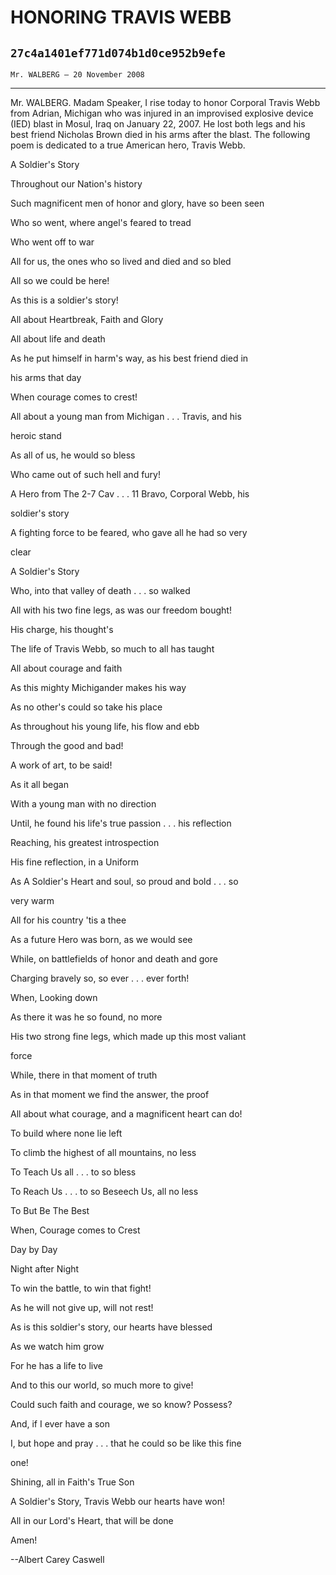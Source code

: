 # HONORING TRAVIS WEBB
## `27c4a1401ef771d074b1d0ce952b9efe`
`Mr. WALBERG — 20 November 2008`

---


Mr. WALBERG. Madam Speaker, I rise today to honor Corporal Travis 
Webb from Adrian, Michigan who was injured in an improvised explosive 
device (IED) blast in Mosul, Iraq on January 22, 2007. He lost both 
legs and his best friend Nicholas Brown died in his arms after the 
blast. The following poem is dedicated to a true American hero, Travis 
Webb.














 A Soldier's Story



 Throughout our Nation's history


 Such magnificent men of honor and glory, have so been seen


 Who so went, where angel's feared to tread


 Who went off to war


 All for us, the ones who so lived and died and so bled


 All so we could be here!


 As this is a soldier's story!


 All about Heartbreak, Faith and Glory


 All about life and death


 As he put himself in harm's way, as his best friend died in 





 his arms that day


 When courage comes to crest!


 All about a young man from Michigan . . . Travis, and his 





 heroic stand


 As all of us, he would so bless


 Who came out of such hell and fury!




 A Hero from The 2-7 Cav . . . 11 Bravo, Corporal Webb, his 





 soldier's story


 A fighting force to be feared, who gave all he had so very 





 clear


 A Soldier's Story


 Who, into that valley of death . . . so walked


 All with his two fine legs, as was our freedom bought!


 His charge, his thought's


 The life of Travis Webb, so much to all has taught


 All about courage and faith


 As this mighty Michigander makes his way


 As no other's could so take his place


 As throughout his young life, his flow and ebb


 Through the good and bad!


 A work of art, to be said!


 As it all began


 With a young man with no direction


 Until, he found his life's true passion . . . his reflection


 Reaching, his greatest introspection


 His fine reflection, in a Uniform


 As A Soldier's Heart and soul, so proud and bold . . . so 





 very warm


 All for his country 'tis a thee


 As a future Hero was born, as we would see


 While, on battlefields of honor and death and gore


 Charging bravely so, so ever . . . ever forth!


 When, Looking down


 As there it was he so found, no more


 His two strong fine legs, which made up this most valiant 





 force


 While, there in that moment of truth


 As in that moment we find the answer, the proof


 All about what courage, and a magnificent heart can do!


 To build where none lie left


 To climb the highest of all mountains, no less


 To Teach Us all . . . to so bless


 To Reach Us . . . to so Beseech Us, all no less


 To But Be The Best


 When, Courage comes to Crest


 Day by Day


 Night after Night


 To win the battle, to win that fight!


 As he will not give up, will not rest!


 As is this soldier's story, our hearts have blessed


 As we watch him grow


 For he has a life to live


 And to this our world, so much more to give!


 Could such faith and courage, we so know? Possess?


 And, if I ever have a son


 I, but hope and pray . . . that he could so be like this fine 





 one!


 Shining, all in Faith's True Son


 A Soldier's Story, Travis Webb our hearts have won!


 All in our Lord's Heart, that will be done


 Amen!


 --Albert Carey Caswell
